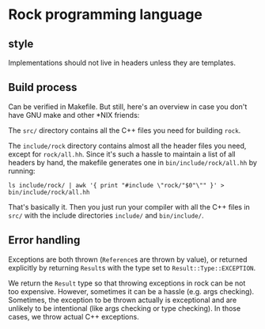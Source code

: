 # Rock programming language

## style

Implementations should not live in headers unless they are templates.

## Build process

Can be verified in Makefile. But still, here's an overview in case you don't have GNU make and other \*NIX friends:

The `src/` directory contains all the C++ files you need for building `rock`.

The `include/rock` directory contains almost all the header files you need, except for `rock/all.hh`. Since it's such a hassle to maintain a list of all headers by hand, the makefile generates one in `bin/include/rock/all.hh` by running:

    ls include/rock/ | awk '{ print "#include \"rock/"$0"\"" }' > bin/include/rock/all.hh

That's basically it. Then you just run your compiler with all the C++ files in `src/` with the include directories `include/` and `bin/include/`.

## Error handling

Exceptions are both thrown (`Reference`s are thrown by value), or returned explicitly by returning `Result`s with the type set to `Result::Type::EXCEPTION`.

We return the `Result` type so that throwing exceptions in rock can be not too expensive. However, sometimes it can be a hassle (e.g. args checking). Sometimes, the exception to be thrown actually is exceptional and are unlikely to be intentional (like args checking or type checking). In those cases, we throw actual C++ exceptions.
